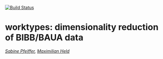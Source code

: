 [![Build Status](https://travis-ci.com/QWrks/sublab.svg?token=VqJKxxUwxXFJyYyqJx7G&branch=master)](https://travis-ci.com/QWrks/subab)

# worktypes: dimensionality reduction of BIBB/BAUA data

*[Sabine Pfeiffer](https://www.sabine-pfeiffer.de), [Maximilian Held](http://www.maxheld.de)*
